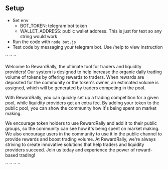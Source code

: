 
## Setup
* Set env
    * BOT_TOKEN: telegram bot token
    * WALLET_ADDRESS: public wallet address. This is just for text so any string would work
* Run the code with `node bot.js`
* Test code by messaging your telegram bot. Use /help to view instruction


´´
´´
´´

Welcome to RewardRally, the ultimate tool for traders and liquidity providers! Our system is designed to help increase the organic daily trading volume of tokens by offering rewards to traders. When rewards are deposited for the community or the token's owner, an estimated volume is assigned, which will be generated by traders competing in the pool.

With RewardRally, you can quickly set up a trading competition for a given pool, while liquidity providers get an extra fee. By adding your token to the public pool, you can show the community how it's being spent on market making.

We encourage token holders to use RewardRally and add it to their public groups, so the community can see how it's being spent on market making. We also encourage users in the community to use it in the public channel to provide rewards and boost trading volume.
At RewardRally, we're always striving to create innovative solutions that help traders and liquidity providers succeed. Join us today and experience the power of reward-based trading!

´´
´´
´´
´´
